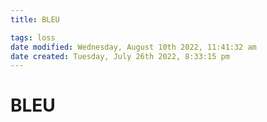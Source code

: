 ```yaml
---
title: BLEU

tags: loss 
date modified: Wednesday, August 10th 2022, 11:41:32 am
date created: Tuesday, July 26th 2022, 8:33:15 pm
---
```


# BLEU

